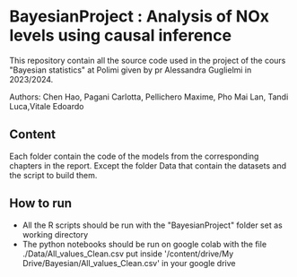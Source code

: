 # BayesianProject : Analysis of NOx levels using causal inference
This repository contain all the source code used in the project of the cours "Bayesian statistics" at Polimi given by pr Alessandra Guglielmi in 2023/2024. 

Authors:
Chen Hao, Pagani Carlotta, Pellichero Maxime, Pho Mai Lan,
Tandi Luca,Vitale Edoardo
## Content
Each folder contain the code of the models from the corresponding chapters in the report. Except the folder Data that contain the datasets and the script to build them.

## How to run
- All the R scripts should be run with the "BayesianProject" folder set as working directory
- The python notebooks should be run on google colab with the file ./Data/All_values_Clean.csv put inside '/content/drive/My Drive/Bayesian/All_values_Clean.csv' in your google drive
